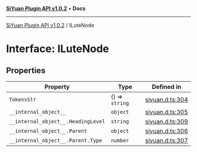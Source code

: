 [**SiYuan Plugin API v1.0.2**](../README.md) • **Docs**

---

[SiYuan Plugin API v1.0.2](../README.md) / ILuteNode

# Interface: ILuteNode

## Properties

| Property                           | Type           | Defined in                                                                         |
| ---------------------------------- | -------------- | ---------------------------------------------------------------------------------- |
| `TokensStr`                        | () => `string` | [siyuan.d.ts:304](https://github.com/siyuan-note/petal/tree/main/siyuan.d.ts#L304) |
| `__internal_object__`              | `object`       | [siyuan.d.ts:305](https://github.com/siyuan-note/petal/tree/main/siyuan.d.ts#L305) |
| `__internal_object__.HeadingLevel` | `string`       | [siyuan.d.ts:309](https://github.com/siyuan-note/petal/tree/main/siyuan.d.ts#L309) |
| `__internal_object__.Parent`       | `object`       | [siyuan.d.ts:306](https://github.com/siyuan-note/petal/tree/main/siyuan.d.ts#L306) |
| `__internal_object__.Parent.Type`  | `number`       | [siyuan.d.ts:307](https://github.com/siyuan-note/petal/tree/main/siyuan.d.ts#L307) |
